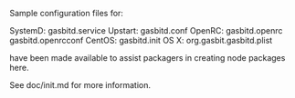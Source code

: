 Sample configuration files for:

SystemD: gasbitd.service
Upstart: gasbitd.conf
OpenRC:  gasbitd.openrc
         gasbitd.openrcconf
CentOS:  gasbitd.init
OS X:    org.gasbit.gasbitd.plist

have been made available to assist packagers in creating node packages here.

See doc/init.md for more information.
